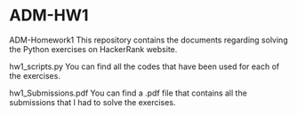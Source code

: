 # ADM-HW1
ADM-Homework1
This repository contains the documents regarding solving the Python exercises on HackerRank website.

hw1_scripts.py
You can find all the codes that have been used for each of the exercises.

hw1_Submissions.pdf
You can find a .pdf file that contains all the submissions that I had to solve the exercises.
